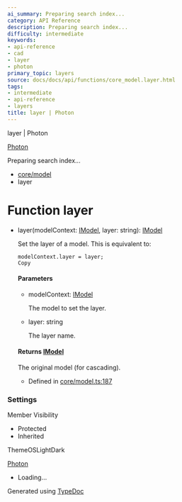 ```yaml
---
ai_summary: Preparing search index...
category: API Reference
description: Preparing search index...
difficulty: intermediate
keywords:
- api-reference
- cad
- layer
- photon
primary_topic: layers
source: docs/docs/api/functions/core_model.layer.html
tags:
- intermediate
- api-reference
- layers
title: layer | Photon
---
```

layer | Photon

[Photon](../index.md)




Preparing search index...

* [core/model](../modules/core_model.md)
* layer

# Function layer

* layer(modelContext: [IModel](../interfaces/core_schema.IModel.md), layer: string): [IModel](../interfaces/core_schema.IModel.md)

  Set the layer of a model. This is equivalent to:

  ```
  modelContext.layer = layer;
  Copy
  ```

  #### Parameters

  + modelContext: [IModel](../interfaces/core_schema.IModel.md)

    The model to set the layer.
  + layer: string

    The layer name.

  #### Returns [IModel](../interfaces/core_schema.IModel.md)

  The original model (for cascading).

  + Defined in [core/model.ts:187](https://github.com/mwhite454/photon/blob/main/packages/photon/src/core/model.ts#L187)

### Settings

Member Visibility

* Protected
* Inherited

ThemeOSLightDark

[Photon](../index.md)

* Loading...

Generated using [TypeDoc](https://typedoc.org/)

